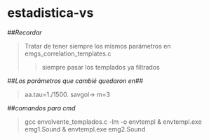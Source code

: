 # estadistica-vs

##*Recordar*
>Tratar de tener siempre los mismos parámetros
>en emgs_correlation_templates.c
>>siempre pasar los templados ya filtrados


##*Los parámetros que cambié quedaron en*##

>aa.tau=1./1500.
>savgol-> m=3

##*comandos para cmd*

>gcc envolvente_templados.c -lm -o envtempl & envtempl.exe emg1.Sound & envtempl.exe emg2.Sound
>